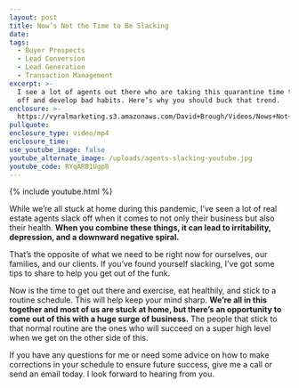 ```yaml
---
layout: post
title: Now’s Not the Time to Be Slacking
date:
tags:
  - Buyer Prospects
  - Lead Conversion
  - Lead Generation
  - Transaction Management
excerpt: >-
  I see a lot of agents out there who are taking this quarantine time to slack
  off and develop bad habits. Here’s why you should buck that trend.
enclosure: >-
  https://vyralmarketing.s3.amazonaws.com/David+Brough/Videos/Nows+Not+the+Time+to+Be+Slacking.mp4
pullquote:
enclosure_type: video/mp4
enclosure_time:
use_youtube_image: false
youtube_alternate_image: /uploads/agents-slacking-youtube.jpg
youtube_code: RYqARB1Ugp0
---
```


{% include youtube.html %}

While we’re all stuck at home during this pandemic, I’ve seen a lot of real estate agents slack off when it comes to not only their business but also their health. **When you combine these things, it can lead to irritability, depression, and a downward negative spiral.&nbsp;**

That’s the opposite of what we need to be right now for ourselves, our families, and our clients. If you’ve found yourself slacking, I’ve got some tips to share to help you get out of the funk.&nbsp;

Now is the time to get out there and exercise, eat healthily, and stick to a routine schedule. This will help keep your mind sharp. **We’re all in this together and most of us are stuck at home, but there’s an opportunity to come out of this with a huge surge of business.** The people that stick to that normal routine are the ones who will succeed on a super high level when we get on the other side of this.&nbsp;

If you have any questions for me or need some advice on how to make corrections in your schedule to ensure future success, give me a call or send an email today. I look forward to hearing from you.